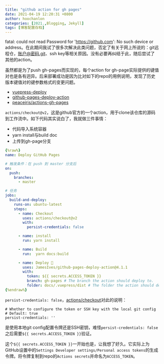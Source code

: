 ```yaml
---
title: "github action for gh pages"
date: 2021-04-19 12:20:31 +0800
author: hoochanlon
categories: [2021.,Blogging, Jekyll]
tags: [博客配置存档]
---
```


fatal: could not read Password for 'https://github.com': No such device or address。在此期间我试了很多次解决此类问题，否定了有关于网上所说的：git远程仓，账户@密码.git、ssh key等相关原因。没有必要再纠结于此，随后尝试了其他的action。

虽然都是为了push gh-pages而实现的，每个action for gh-page实际提供的键值对也是各有迥异。后来部署成功是因为比对如下的repo的用例说明，发现了历史版本键值对的键参数格式的变更问题。

 <!-- more -->

* [vuepress-deploy](https://github.com/jenkey2011/vuepress-deploy)
* [github-pages-deploy-action](https://github.com/JamesIves/github-pages-deploy-action)
* [peaceiris/actions-gh-pages](https://github.com/peaceiris/actions-gh-pages)

`actions/checkout@v2`，这是github官方的一个action，用于clone该仓库的源码到工作流中。如下代码其实说白了，我就做三件事情：

* 代码导入系统容器
* yarn install与build doc
* 上传到gh-page分支

```yaml
{%raw%}
name: Deploy GitHub Pages

# 触发条件：在 push 到 master 分支后
on:
  push:
    branches:
      - master

# 任务
jobs:
  build-and-deploy:
    runs-on: ubuntu-latest
    steps:
      - name: Checkout
        uses: actions/checkout@v2
        with:
          persist-credentials: false

      - name: install
        run: yarn install

      - name: Build
        run:  yarn docs:build

      - name: Deploy 🚀
        uses: JamesIves/github-pages-deploy-action@4.1.1
        with:
          token: ${{ secrets.ACCESS_TOKEN }}
          branch: gh-pages # The branch the action should deploy to.
          folder: docs/.vuepress/dist # The folder the action should deploy.
{%endraw%}
```

`persist-credentials: false`，[actions/checkout](https://github.com/actions/checkout)对此的说明：

```
# Whether to configure the token or SSH key with the local git config
# Default: true
persist-credentials: ''
```
是使用本地git config配置令牌还是SSH密钥，难怪`persist-credentials: false`之后需要`${{ secrets.ACCESS_TOKEN }}`验证。

这个`${{ secrets.ACCESS_TOKEN }}`一开始也是，让我想了好久。它实际上为GitHub设置中的`Settings Developer settings/Personal access tokens`的生成令牌。将令牌复制到repo的`Actions secrets`并命名为`ACCESS_TOKEN`。
